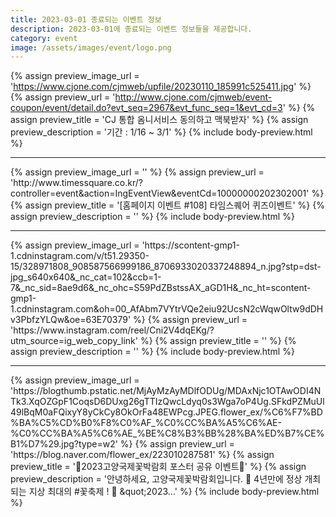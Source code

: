 ```yaml
---
title: 2023-03-01 종료되는 이벤트 정보
description: 2023-03-01에 종료되는 이벤트 정보들을 제공합니다.
category: event
image: /assets/images/event/logo.png
---
```

{% assign preview_image_url = 'https://www.cjone.com/cjmweb/upfile/20230110_185991c525411.jpg' %}
{% assign preview_url = 'http://www.cjone.com/cjmweb/event-coupon/event/detail.do?evt_seq=2967&evt_func_seq=1&evt_cd=3' %}
{% assign preview_title = 'CJ 통합 옴니서비스 동의하고 맥북받자' %}
{% assign preview_description = '기간 : 1/16 ~ 3/1' %}
{% include body-preview.html %}
<hr>{% assign preview_image_url = '' %}
{% assign preview_url = 'http://www.timessquare.co.kr/?controller=event&action=IngEventView&eventCd=10000000202302001' %}
{% assign preview_title = '[홈페이지 이벤트 #108] 타임스퀘어 퀴즈이벤트' %}
{% assign preview_description = '' %}
{% include body-preview.html %}
<hr>{% assign preview_image_url = 'https://scontent-gmp1-1.cdninstagram.com/v/t51.29350-15/328971808_908587566999186_8706933020337248894_n.jpg?stp=dst-jpg_s640x640&amp;_nc_cat=102&amp;ccb=1-7&amp;_nc_sid=8ae9d6&amp;_nc_ohc=S59PdZBstssAX_aGD1H&amp;_nc_ht=scontent-gmp1-1.cdninstagram.com&amp;oh=00_AfAbm7VYtrVQe2eiu92UcsN2cWqwOltw9dDHv3PbfzYLQw&amp;oe=63E70379' %}
{% assign preview_url = 'https://www.instagram.com/reel/Cni2V4dqEKg/?utm_source=ig_web_copy_link' %}
{% assign preview_title = '' %}
{% assign preview_description = '' %}
{% include body-preview.html %}
<hr>{% assign preview_image_url = 'https://blogthumb.pstatic.net/MjAyMzAyMDlfODUg/MDAxNjc1OTAwODI4NTk3.XqOZGpF1CoqsD6DUxg26gTTIzQwcLdyq0s3Wga7oP4Ug.SFkdPZMuUl49lBqM0aFQixyY8yCkCy8OkOrFa48EWPcg.JPEG.flower_ex/%C6%F7%BD%BA%C5%CD%B0%F8%C0%AF_%C0%CC%BA%A5%C6%AE-%C0%CC%BA%A5%C6%AE_%BE%C8%B3%BB%28%BA%ED%B7%CE%B1%D7%29.jpg?type=w2' %}
{% assign preview_url = 'https://blog.naver.com/flower_ex/223010287581' %}
{% assign preview_title = '💐2023고양국제꽃박람회 포스터 공유 이벤트💐' %}
{% assign preview_description = '안녕하세요, 고양국제꽃박람회입니다. 🌼 4년만에 정상 개최되는 지상 최대의 #꽃축제 ! 🌼 &amp;quot;2023...' %}
{% include body-preview.html %}